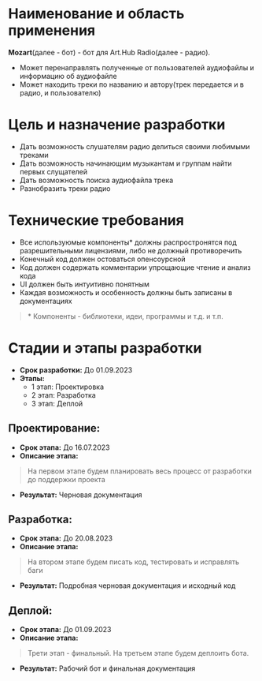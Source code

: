 # Наименование и область применения 

**Mozart**(далее - бот) - бот для Art.Hub Radio(далее - радио).

- Может перенаправлять полученные от пользователей аудиофайлы и информацию об аудиофайле  
- Может находить треки по названию и автору(трек передается и в радио, и пользователю)

# Цель и назначение разработки 

- Дать возможность слушателям радио делиться своими любимыми треками  
- Дать возможность начинающим музыкантам и группам найти первых слущателей  
- Дать возможность поиска аудиофайла трека  
- Разнобразить треки радио

# Технические требования

- Все используюмые компоненты\* должны распростронятся под разрешительными лицензиями, либо не должный противоречить  
- Конечный код должен остоваться опенсоурсной  
- Код должен содержать комментарии упрощающие чтение и анализ кода  
- UI должен быть интуитивно понятным  
- Каждая возможность и особенность должны быть записаны в документациях	

> \* Компоненты - библиотеки, идеи, программы и т.д. и т.п.

# Стадии и этапы разработки 

- **Срок разработки:** До 01.09.2023  
- **Этапы:**  
	- 1 этап: Проектировка  
	- 2 этап: Разработка  
	- 3 этап: Деплой

## Проектирование:

- **Срок этапа:** До 16.07.2023  
- **Описание этапа:**  
> На первом этапе будем планировать весь процесс от разработки до поддержки проекта  
- **Результат:** Черновая документация

## Разработка:

- **Срок этапа:** До 20.08.2023  
- **Описание этапа:**  
> На втором этапе будем писать код, тестировать и исправлять баги  
- **Результат:** Подробная черновая документация и исходный код

## Деплой:

- **Срок этапа:** До 01.09.2023  
- **Описание этапа:**  
> Трети этап - финальный. На третьем этапе будем деплоить бота.  
- **Результат:** Рабочий бот и финальная документация

